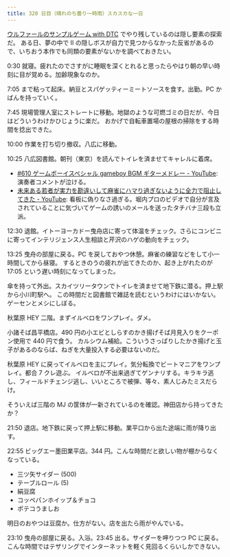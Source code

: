 ```yaml
---
title: 320 日目（晴れのち曇り一時雨）スカスカな一日
---
```


[ウルファールのサンプルゲーム with DTC][bshf21b] でやり残しているのは隠し要素の探索だ。
ある日、夢の中で II の隠しボスが自力で見つからなかった反省があるので、いちおう本作でも同類の要素がないかを調べておきたい。

0:30 就寝。疲れたのでさすがに睡眠を深くとれると思ったらやはり朝の早い時刻に目が覚める。加齢現象なのか。

7:05 まで粘って起床。納豆とスパゲッティーミートソースを食す。出勤。PC かばんを持っていく。

7:45 現場管理人室にストレートに移動。地獄のような可燃ゴミの日だが、今日はどういうわけかひじょうに楽だ。
おかげで自転車置場の屋根の掃除をする時間を捻出できた。

10:00 作業を打ち切り撤収。八広に移動。

10:25 八広図書館。朝刊（東京）を読んでトイレを済ませてキャレルに着席。

* [&#x23;610 ゲームボーイスペシャル gameboy BGM ギターメドレー - YouTube](https://www.youtube.com/watch?v=QK53yjiHnjY): 演奏者コメントが泣ける。
* [未来ある若者が実力を勘違いして麻雀にハマり過ぎないように全力で阻止してきた - YouTube](https://www.youtube.com/watch?v=yQ50w8WaNyY):
  看板に偽りなさ過ぎる。堀内プロのビデオで自分が言及されていることに気づいてゲームの誘いのメールを送ったタチバナ三段も立派。

12:30 退館。イトーヨーカドー曳舟店に寄って体温をチェック。さらにコンビニに寄ってインテリジェンス人生相談と芹沢のハゲの動向をチェック。

13:25 曳舟の部屋に戻る。PC を戻しておやつ休憩。麻雀の練習などをして小一時間してから昼寝。
するときのうの疲れが出てきたのか、起き上がれたのが 17:05 という遅い時刻になってしまった。

傘を持って外出。スカイツリータウンでトイレを済ませて地下鉄に潜る。押上駅から小川町駅へ。
この時間だと図書館で雑誌を読むというわけにはいかない。ゲーセンとメシにしぼる。

秋葉原 HEY 二階。まずイルベロをワンプレイ。ダメ。

小諸そば昌平橋店。490 円の小エビとしらすのかき揚げそば月見入りをクーポン使用で 440 円で食う。
カルシウム補給。こういうさっぱりしたかき揚げと玉子があるのならば、ねぎを大量投入する必要はないのだ。

秋葉原 HEY に戻ってイルベロを主にプレイ。気分転換でビートマニアをワンプレイ。都合 7 クレ遊ぶ。
イルベロが不出来過ぎてゲンナリする。キラキラ逃し、フィールドチェンジ逃し、いいところで被弾、等々、素人じみたミスだらけ。

そういえば三階の MJ の筐体が一新されているのを確認。神田店から持ってきたか？

21:50 退店。地下鉄に戻って押上駅に移動。業平口から出た途端に雨が降り出す。

22:55 ビッグエー墨田業平店。344 円。こんな時間だと欲しい物が棚からなくなっている。

* 三ツ矢サイダー (500)
* テーブルロール (5)
* 絹豆腐
* コッペパンホイップ＆チョコ
* ポテコうましお

明日のおやつは豆腐か。仕方がない。店を出たら雨がやんでいる。

23:10 曳舟の部屋に戻る。入浴。23:45 出る。サイダーを呷りつつ PC に戻る。
こんな時間ではテザリングでインターネットを軽く見回るくらいしかできない。

[bshf21b]: https://wodifes.net/game/show/446
